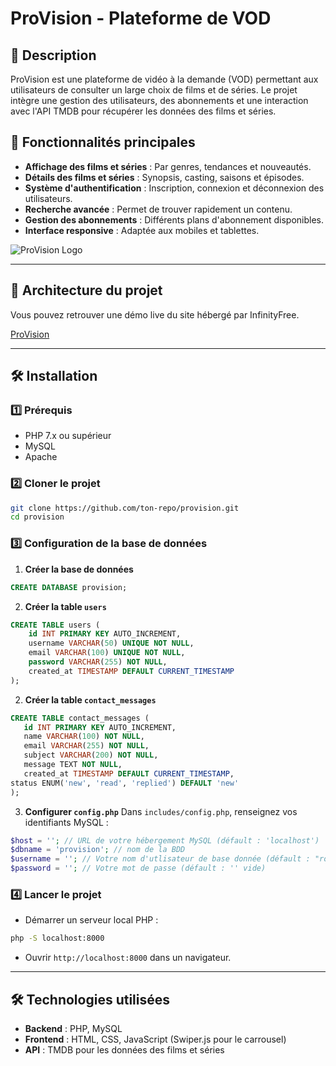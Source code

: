 # ProVision - Plateforme de VOD

## 📌 Description
ProVision est une plateforme de vidéo à la demande (VOD) permettant aux utilisateurs de consulter un large choix de films et de séries. Le projet intègre une gestion des utilisateurs, des abonnements et une interaction avec l'API TMDB pour récupérer les données des films et séries.

## 🚀 Fonctionnalités principales
- **Affichage des films et séries** : Par genres, tendances et nouveautés.
- **Détails des films et séries** : Synopsis, casting, saisons et épisodes.
- **Système d'authentification** : Inscription, connexion et déconnexion des utilisateurs.
- **Recherche avancée** : Permet de trouver rapidement un contenu.
- **Gestion des abonnements** : Différents plans d'abonnement disponibles.
- **Interface responsive** : Adaptée aux mobiles et tablettes.

![ProVision Logo](https://res.cloudinary.com/dhqh98spd/image/upload/v1738425540/Provision-LOGO_qkjtew.png)

---

## 📁 Architecture du projet
Vous pouvez retrouver une démo live du site hébergé par InfinityFree.

[ProVision](http://provision.kesug.com/)


---

## 🛠 Installation
### 1️⃣ Prérequis
- PHP 7.x ou supérieur
- MySQL
- Apache 

### 2️⃣ Cloner le projet
```bash
git clone https://github.com/ton-repo/provision.git
cd provision
```

### 3️⃣ Configuration de la base de données
1. **Créer la base de données**
```sql
CREATE DATABASE provision;
```
2. **Créer la table `users`**
```sql
CREATE TABLE users (
    id INT PRIMARY KEY AUTO_INCREMENT,
    username VARCHAR(50) UNIQUE NOT NULL,
    email VARCHAR(100) UNIQUE NOT NULL,
    password VARCHAR(255) NOT NULL,
    created_at TIMESTAMP DEFAULT CURRENT_TIMESTAMP
);
```

2. **Créer la table `contact_messages`**

```sql
CREATE TABLE contact_messages (
   id INT PRIMARY KEY AUTO_INCREMENT,
   name VARCHAR(100) NOT NULL,
   email VARCHAR(255) NOT NULL,
   subject VARCHAR(200) NOT NULL,
   message TEXT NOT NULL,
   created_at TIMESTAMP DEFAULT CURRENT_TIMESTAMP,
status ENUM('new', 'read', 'replied') DEFAULT 'new'
);
```
3. **Configurer `config.php`**
   Dans `includes/config.php`, renseignez vos identifiants MySQL :
```php
$host = ''; // URL de votre hébergement MySQL (défault : 'localhost')
$dbname = 'provision'; // nom de la BDD
$username = ''; // Votre nom d'utlisateur de base donnée (défault : "root")
$password = ''; // Votre mot de passe (défault : '' vide)
```

### 4️⃣ Lancer le projet
- Démarrer un serveur local PHP :
```bash
php -S localhost:8000
```
- Ouvrir `http://localhost:8000` dans un navigateur.

---

## 🛠 Technologies utilisées
- **Backend** : PHP, MySQL
- **Frontend** : HTML, CSS, JavaScript (Swiper.js pour le carrousel)
- **API** : TMDB pour les données des films et séries




